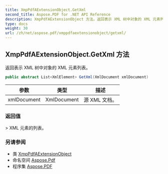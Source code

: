 ```yaml
---
title: XmpPdfAExtensionObject.GetXml
second_title: Aspose.PDF for .NET API Reference
description: XmpPdfAExtensionObject 方法。返回表示 XML 树中对象的 XML 元素列表
type: docs
weight: 30
url: /zh/net/aspose.pdf/xmppdfaextensionobject/getxml/
---
```

## XmpPdfAExtensionObject.GetXml 方法

返回表示 XML 树中对象的 XML 元素列表。

```csharp
public abstract List<XmlElement> GetXml(XmlDocument xmlDocument)
```

| 参数 | 类型 | 描述 |
| --- | --- | --- |
| xmlDocument | XmlDocument | 源 XML 文档。 |

### 返回值

&gt; XML 元素的列表。

### 另请参阅

* 类 [XmpPdfAExtensionObject](../)
* 命名空间 [Aspose.Pdf](../../../aspose.pdf/)
* 程序集 [Aspose.PDF](../../../)